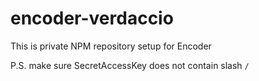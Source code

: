 # encoder-verdaccio

This is private NPM repository setup for Encoder

P.S. make sure SecretAccessKey does not contain slash `/`



